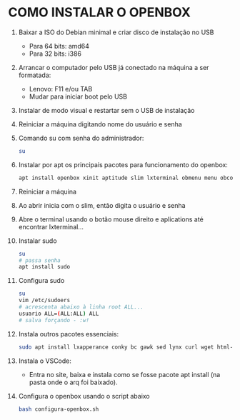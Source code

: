 # COMO INSTALAR O OPENBOX

1. Baixar a ISO do Debian minimal e criar disco de instalação no USB
	- Para 64 bits: amd64
	- Para 32 bits: i386

2. Arrancar o computador pelo USB já conectado na máquina a ser formatada:
	- Lenovo: F11 e/ou TAB
	- Mudar para iniciar boot pelo USB

3. Instalar de modo visual e restartar sem o USB de instalação

4. Reiniciar a máquina digitando nome do usuário e senha

5. Comando su com senha do administrador:
	~~~ bash
	su 
	~~~

6. Instalar por apt os principais pacotes para funcionamento do openbox:
	~~~ bash
	apt install openbox xinit aptitude slim lxterminal obmenu menu obconf nitrogen compton tint2 thunar arandr rofi 
	~~~

7. Reiniciar a máquina

8. Ao abrir inicia com o slim, então digita o usuário e senha

9. Abre o terminal usando o botão mouse direito e aplications até encontrar lxterminal...

10. Instalar sudo
	~~~ bash
	su
	# passa senha 
	apt install sudo
	~~~

11. Configura sudo
	~~~ bash
	su
	vim /etc/sudoers
	# acrescenta abaixo à linha root ALL...
	usuario ALL=(ALL:ALL) ALL
	# salva forçando - :w!
	~~~

12. Instala outros pacotes essenciais:
	~~~ bash
	sudo apt install lxapperance conky bc gawk sed lynx curl wget html-xml-utils xclip ffmpeg imagemagick youtube-dl nmap gnumeric abiword htop mc ranger mupdf alpine colordiff feh fswebcam dialog jq numix-icon-theme-circle git gimp hugo xtrlock mate-utils xserver-xorg-input-synaptics
	~~~ 


13. Instala o VSCode:
	- Entra no site, baixa e instala como se fosse pacote apt install (na pasta onde o arq foi baixado). 


14. Configura o openbox usando o script abaixo
	~~~ bash
	bash configura-openbox.sh 
	~~~


 

